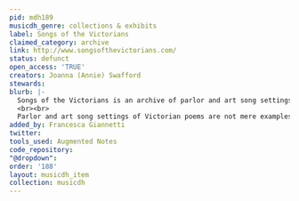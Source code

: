 ```yaml
---
pid: mdh189
musicdh_genre: collections & exhibits
label: Songs of the Victorians
claimed_category: archive
link: http://www.songsofthevictorians.com/
status: defunct
open_access: 'TRUE'
creators: Joanna (Annie) Swafford
stewards: 
blurb: |-
  Songs of the Victorians is an archive of parlor and art song settings of Victorian poems, and also a scholarly tool to facilitate interdisciplinary music and poetry scholarship. It is designed and developed by Joanna Swafford with the generous support of a Scholars' Lab Fellowship from the University of Virginia. It contains four songs: Michael William Balfe's &quot;Come into the Garden, Maud&quot; and Sir Arthur Somervell's &quot;Come into the Garden, Maud&quot; (both based on Alfred Lord Tennyson's monodrama, <i>Maud</i>), Sir Arthur Sullivan's version of Adelaide Procter's &quot;A Lost Chord,&quot; and Caroline Norton's &quot;Juanita.&quot;
  <br><br>
  Parlor and art song settings of Victorian poems are not mere examples of Victorian kitsch: rather, these settings function as readings of the poems they use as lyrics. Songs of the Victorians includes parlor songs alongside art songs to challenge the conventional musicological assumption that popular, domestic music naïvely misrepresents its poetic source material. Many parlor songs actually perform nuanced understandings of the texts they set and address subjects such as the silencing of women, the difficulty of resolving gender inequalities, religious questionings, and &quot;cross-singing,&quot; or women singing text written for a male character. These socially acceptable, sentimental songs often enabled women to address transgressive topics that otherwise would have been forbidden.
added_by: Francesca Giannetti
twitter: 
tools_used: Augmented Notes
code_repository: 
"@dropdown": 
order: '188'
layout: musicdh_item
collection: musicdh
---
```


